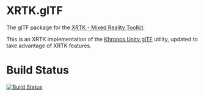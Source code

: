 # XRTK.glTF

The glTF package for the [XRTK - Mixed Reality Toolkit](https://github.com/XRTK/XRTK-Core).

This is an XRTK implementation of the [Khronos Unity glTF](https://github.com/KhronosGroup/UnityGLTF) utility, updated to take advantage of XRTK features.

# Build Status

[![Build Status](https://dev.azure.com/xrtk/Mixed%20Reality%20Toolkit/_apis/build/status/com.xrtk.gltf?repoName=XRTK%2FglTF&branchName=main)](https://dev.azure.com/xrtk/Mixed%20Reality%20Toolkit/_build/latest?definitionId=59&repoName=XRTK%2FglTF&branchName=main)
